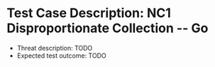 # Test Case Description: NC1 Disproportionate Collection -- Go
- Threat description: TODO
- Expected test outcome: TODO